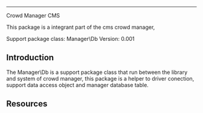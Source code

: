---
Crowd Manager CMS

This package is a integrant part of the cms crowd manager,

Support package class: Manager\Db
Version:     0.001

Introduction
-------------
The Manager\Db is a support package class that run between the library and system of crowd manager, this package is a helper to driver conection, support data access object and manager database table.

Resources
-------------
